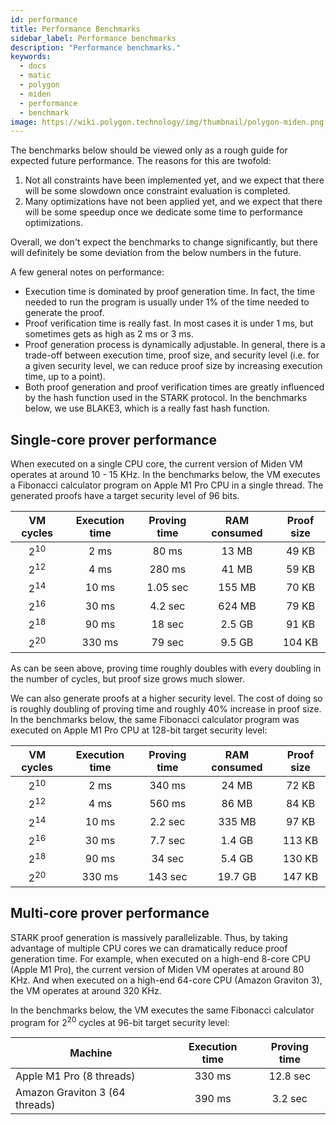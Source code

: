 ```yaml
---
id: performance
title: Performance Benchmarks
sidebar_label: Performance benchmarks
description: "Performance benchmarks."
keywords:
  - docs
  - matic
  - polygon
  - miden
  - performance
  - benchmark
image: https://wiki.polygon.technology/img/thumbnail/polygon-miden.png
---
```


The benchmarks below should be viewed only as a rough guide for expected future performance. The reasons for this are twofold:
1. Not all constraints have been implemented yet, and we expect that there will be some slowdown once constraint evaluation is completed.
2. Many optimizations have not been applied yet, and we expect that there will be some speedup once we dedicate some time to performance optimizations.

Overall, we don't expect the benchmarks to change significantly, but there will definitely be some deviation from the below numbers in the future.

A few general notes on performance:

* Execution time is dominated by proof generation time. In fact, the time needed to run the program is usually under 1% of the time needed to generate the proof.
* Proof verification time is really fast. In most cases it is under 1 ms, but sometimes gets as high as 2 ms or 3 ms.
* Proof generation process is dynamically adjustable. In general, there is a trade-off between execution time, proof size, and security level (i.e. for a given security level, we can reduce proof size by increasing execution time, up to a point).
* Both proof generation and proof verification times are greatly influenced by the hash function used in the STARK protocol. In the benchmarks below, we use BLAKE3, which is a really fast hash function.

## Single-core prover performance
When executed on a single CPU core, the current version of Miden VM operates at around 10 - 15 KHz. In the benchmarks below, the VM executes a Fibonacci calculator program on Apple M1 Pro CPU in a single thread. The generated proofs have a target security level of 96 bits.

| VM cycles       | Execution time | Proving time | RAM consumed  | Proof size |
| :-------------: | :------------: | :----------: | :-----------: | :--------: |
| 2<sup>10</sup>  |  2 ms          | 80 ms        | 13 MB         | 49 KB      |
| 2<sup>12</sup>  |  4 ms          | 280 ms       | 41 MB         | 59 KB      |
| 2<sup>14</sup>  |  10 ms         | 1.05 sec     | 155 MB        | 70 KB      |
| 2<sup>16</sup>  |  30 ms         | 4.2 sec      | 624 MB        | 79 KB      |
| 2<sup>18</sup>  |  90 ms         | 18 sec       | 2.5 GB        | 91 KB      |
| 2<sup>20</sup>  |  330 ms        | 79 sec       | 9.5 GB        | 104 KB     |

As can be seen above, proving time roughly doubles with every doubling in the number of cycles, but proof size grows much slower.

We can also generate proofs at a higher security level. The cost of doing so is roughly doubling of proving time and roughly 40% increase in proof size. In the benchmarks below, the same Fibonacci calculator program was executed on Apple M1 Pro CPU at 128-bit target security level:

| VM cycles       | Execution time | Proving time | RAM consumed  | Proof size |
| :-------------: | :------------: | :----------: | :-----------: | :--------: |
| 2<sup>10</sup>  | 2 ms           | 340 ms       | 24 MB         | 72 KB      |
| 2<sup>12</sup>  | 4 ms           | 560 ms       | 86 MB         | 84 KB      |
| 2<sup>14</sup>  | 10 ms          | 2.2 sec      | 335 MB        | 97 KB      |
| 2<sup>16</sup>  | 30 ms          | 7.7 sec      | 1.4 GB        | 113 KB     |
| 2<sup>18</sup>  | 90 ms          | 34 sec       | 5.4 GB        | 130 KB     |
| 2<sup>20</sup>  | 330 ms         | 143 sec      | 19.7 GB       | 147 KB     |

## Multi-core prover performance
STARK proof generation is massively parallelizable. Thus, by taking advantage of multiple CPU cores we can dramatically reduce proof generation time. For example, when executed on a high-end 8-core CPU (Apple M1 Pro), the current version of Miden VM operates at around 80 KHz. And when executed on a high-end 64-core CPU (Amazon Graviton 3), the VM operates at around 320 KHz.

In the benchmarks below, the VM executes the same Fibonacci calculator program for 2<sup>20</sup> cycles at 96-bit target security level:

| Machine                        | Execution time | Proving time |
| ------------------------------ | :------------: | :----------: |
| Apple M1 Pro (8 threads)       | 330 ms         | 12.8 sec     |
| Amazon Graviton 3 (64 threads) | 390 ms         | 3.2 sec      |
